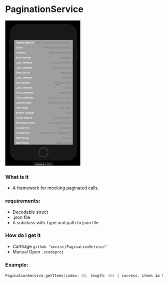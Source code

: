 # PaginationService

<img width="240" alt="img" src="pagination.gif?raw=true">

### What is it
- A framework for mocking paginated calls.

### requirements:
- Decodable struct 
- .json file
- A subclass with Type and path to json file

### How do I get it
- Carthage `github "eonist/PaginationService"`
- Manual Open `.xcodeproj`

### Example:
```swift
PaginationService.getItems(index: 20, length: 50) { success, items in Swift.print("success: \(success) \(items.count)") } // 30
```
